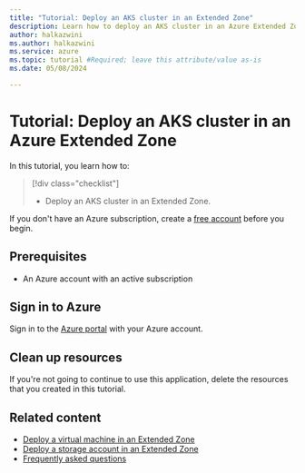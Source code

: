 ```yaml
---
title: "Tutorial: Deploy an AKS cluster in an Extended Zone"
description: Learn how to deploy an AKS cluster in an Azure Extended Zone.
author: halkazwini
ms.author: halkazwini
ms.service: azure
ms.topic: tutorial #Required; leave this attribute/value as-is
ms.date: 05/08/2024

---
```


# Tutorial: Deploy an AKS cluster in an Azure Extended Zone

In this tutorial, you learn how to:

> [!div class="checklist"]
> * Deploy an AKS cluster in an Extended Zone.

If you don't have an Azure subscription, create a [free account](https://azure.microsoft.com/free/?WT.mc_id=A261C142F) before you begin.

## Prerequisites

- An Azure account with an active subscription

## Sign in to Azure

Sign in to the [Azure portal](https://portal.azure.com) with your Azure account.

## Clean up resources

If you're not going to continue to use this application, delete the resources that you created in this tutorial.

## Related content

- [Deploy a virtual machine in an Extended Zone](deploy-vm-portal.md)
- [Deploy a storage account in an Extended Zone](deploy-storage-account.md)
- [Frequently asked questions](faq.md)

